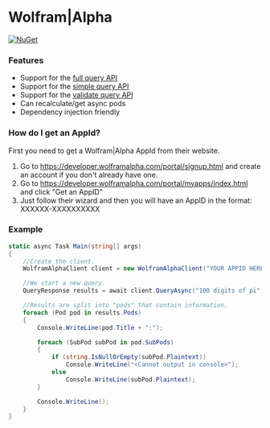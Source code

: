 # Wolfram|Alpha

[![NuGet](https://img.shields.io/nuget/v/Genbox.WolframAlpha.svg?style=flat-square&label=nuget)](https://www.nuget.org/packages/Genbox.WolframAlpha/)

### Features

* Support for the [full query API](https://products.wolframalpha.com/api/documentation/)
* Support for the [simple query API](https://products.wolframalpha.com/simple-api/documentation/)
* Support for the [validate query API](https://products.wolframalpha.com/api/documentation/#the-validatequery-function)
* Can recalculate/get async pods
* Dependency injection friendly

### How do I get an AppId?

First you need to get a Wolfram|Alpha AppId from their website.

1. Go to https://developer.wolframalpha.com/portal/signup.html and create an account
   if you don't already have one.
2. Go to https://developer.wolframalpha.com/portal/myapps/index.html and click "Get an AppID"
3. Just follow their wizard and then you will have an AppID in the format: XXXXXX-XXXXXXXXXX

### Example

```csharp
static async Task Main(string[] args)
{
    //Create the client.
    WolframAlphaClient client = new WolframAlphaClient("YOUR APPID HERE");

    //We start a new query.
    QueryResponse results = await client.QueryAsync("100 digits of pi").ConfigureAwait(false);

    //Results are split into "pods" that contain information.
    foreach (Pod pod in results.Pods)
    {
        Console.WriteLine(pod.Title + ":");

        foreach (SubPod subPod in pod.SubPods)
        {
            if (string.IsNullOrEmpty(subPod.Plaintext))
                Console.WriteLine("<Cannot output in console>");
            else
                Console.WriteLine(subPod.Plaintext);
        }

        Console.WriteLine();
    }
}
```